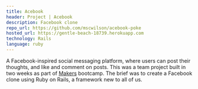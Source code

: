 ```yaml
---
title: Acebook
header: Project | Acebook
description: Facebook clone
repo_url: https://github.com/mscwilson/acebook-poke
hosted_url: https://gentle-beach-18739.herokuapp.com
technology: Rails
language: ruby
---
```


A Facebook-inspired social messaging platform, where users can post their thoughts, and like and comment on posts. This was a team project built in two weeks as part of <a href="https://makers.tech">Makers</a> bootcamp. The brief was to create a Facebook clone using Ruby on Rails, a framework new to all of us.
